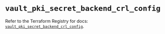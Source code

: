 # `vault_pki_secret_backend_crl_config`

Refer to the Terraform Registry for docs: [`vault_pki_secret_backend_crl_config`](https://registry.terraform.io/providers/hashicorp/vault/4.8.0/docs/resources/pki_secret_backend_crl_config).
